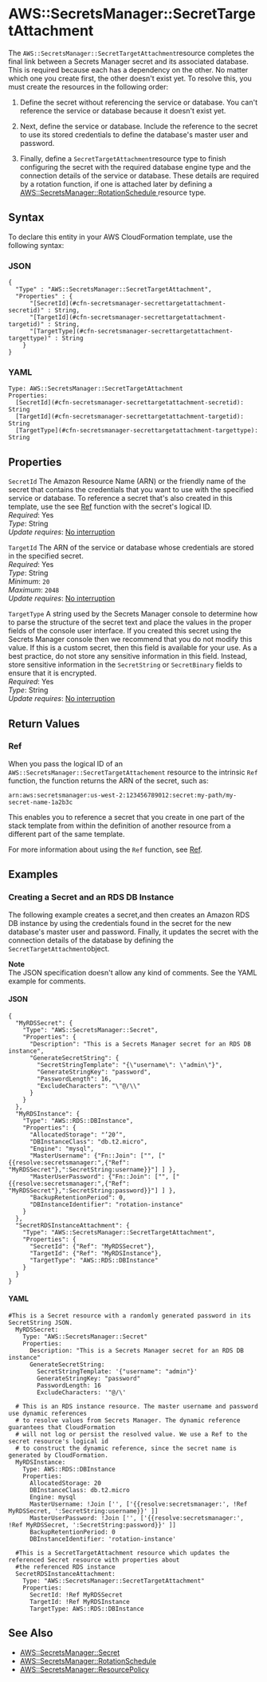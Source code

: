 # AWS::SecretsManager::SecretTargetAttachment<a name="aws-resource-secretsmanager-secrettargetattachment"></a>

The `AWS::SecretsManager::SecretTargetAttachment`resource completes the final link between a Secrets Manager secret and its associated database\. This is required because each has a dependency on the other\. No matter which one you create first, the other doesn't exist yet\. To resolve this, you must create the resources in the following order:

1. Define the secret without referencing the service or database\. You can't reference the service or database because it doesn't exist yet\.

1. Next, define the service or database\. Include the reference to the secret to use its stored credentials to define the database's master user and password\.

1. Finally, define a `SecretTargetAttachment`resource type to finish configuring the secret with the required database engine type and the connection details of the service or database\. These details are required by a rotation function, if one is attached later by defining a [AWS::SecretsManager::RotationSchedule ](https://docs.aws.amazon.com/AWSCloudFormation/latest/userguide/aws-resource-secretsmanager-rotationschedule.html) resource type\.

## Syntax<a name="aws-resource-secretsmanager-secrettargetattachment-syntax"></a>

To declare this entity in your AWS CloudFormation template, use the following syntax:

### JSON<a name="aws-resource-secretsmanager-secrettargetattachment-syntax.json"></a>

```
{
  "Type" : "AWS::SecretsManager::SecretTargetAttachment",
  "Properties" : {
      "[SecretId](#cfn-secretsmanager-secrettargetattachment-secretid)" : String,
      "[TargetId](#cfn-secretsmanager-secrettargetattachment-targetid)" : String,
      "[TargetType](#cfn-secretsmanager-secrettargetattachment-targettype)" : String
    }
}
```

### YAML<a name="aws-resource-secretsmanager-secrettargetattachment-syntax.yaml"></a>

```
Type: AWS::SecretsManager::SecretTargetAttachment
Properties: 
  [SecretId](#cfn-secretsmanager-secrettargetattachment-secretid): String
  [TargetId](#cfn-secretsmanager-secrettargetattachment-targetid): String
  [TargetType](#cfn-secretsmanager-secrettargetattachment-targettype): String
```

## Properties<a name="aws-resource-secretsmanager-secrettargetattachment-properties"></a>

`SecretId`  <a name="cfn-secretsmanager-secrettargetattachment-secretid"></a>
The Amazon Resource Name \(ARN\) or the friendly name of the secret that contains the credentials that you want to use with the specified service or database\. To reference a secret that's also created in this template, use the see [Ref](https://docs.aws.amazon.com/AWSCloudFormation/latest/UserGuide/intrinsic-function-reference-ref.html) function with the secret's logical ID\.  
*Required*: Yes  
*Type*: String  
*Update requires*: [No interruption](https://docs.aws.amazon.com/AWSCloudFormation/latest/UserGuide/using-cfn-updating-stacks-update-behaviors.html#update-no-interrupt)

`TargetId`  <a name="cfn-secretsmanager-secrettargetattachment-targetid"></a>
The ARN of the service or database whose credentials are stored in the specified secret\.  
*Required*: Yes  
*Type*: String  
*Minimum*: `20`  
*Maximum*: `2048`  
*Update requires*: [No interruption](https://docs.aws.amazon.com/AWSCloudFormation/latest/UserGuide/using-cfn-updating-stacks-update-behaviors.html#update-no-interrupt)

`TargetType`  <a name="cfn-secretsmanager-secrettargetattachment-targettype"></a>
A string used by the Secrets Manager console to determine how to parse the structure of the secret text and place the values in the proper fields of the console user interface\. If you created this secret using the Secrets Manager console then we recommend that you do not modify this value\. If this is a custom secret, then this field is available for your use\. As a best practice, do not store any sensitive information in this field\. Instead, store sensitive information in the `SecretString` or `SecretBinary` fields to ensure that it is encrypted\.  
*Required*: Yes  
*Type*: String  
*Update requires*: [No interruption](https://docs.aws.amazon.com/AWSCloudFormation/latest/UserGuide/using-cfn-updating-stacks-update-behaviors.html#update-no-interrupt)

## Return Values<a name="aws-resource-secretsmanager-secrettargetattachment-return-values"></a>

### Ref<a name="aws-resource-secretsmanager-secrettargetattachment-return-values-ref"></a>

When you pass the logical ID of an `AWS::SecretsManager::SecretTargetAttachement` resource to the intrinsic `Ref` function, the function returns the ARN of the secret, such as:

`arn:aws:secretsmanager:us-west-2:123456789012:secret:my-path/my-secret-name-1a2b3c`

This enables you to reference a secret that you create in one part of the stack template from within the definition of another resource from a different part of the same template\.

For more information about using the `Ref` function, see [Ref](https://docs.aws.amazon.com/AWSCloudFormation/latest/UserGuide/intrinsic-function-reference-ref.html)\. 

## Examples<a name="aws-resource-secretsmanager-secrettargetattachment--examples"></a>

### Creating a Secret and an RDS DB Instance<a name="aws-resource-secretsmanager-secrettargetattachment--examples--Creating_a_Secret_and_an_RDS_DB_Instance"></a>

The following example creates a secret,and then creates an Amazon RDS DB instance by using the credentials found in the secret for the new database's master user and password\. Finally, it updates the secret with the connection details of the database by defining the `SecretTargetAttachment`object\.

**Note**  
The JSON specification doesn't allow any kind of comments\. See the YAML example for comments\.

#### JSON<a name="aws-resource-secretsmanager-secrettargetattachment--examples--Creating_a_Secret_and_an_RDS_DB_Instance--json"></a>

```
{
  "MyRDSSecret": {
    "Type": "AWS::SecretsManager::Secret",
    "Properties": {
      "Description": "This is a Secrets Manager secret for an RDS DB instance",
      "GenerateSecretString": {
        "SecretStringTemplate": "{\"username\": \"admin\"}",
        "GenerateStringKey": "password",
        "PasswordLength": 16,
        "ExcludeCharacters": "\"@/\\"
      }
    }
  },
  "MyRDSInstance": {
    "Type": "AWS::RDS::DBInstance",
    "Properties": {
      "AllocatedStorage": "’20’",
      "DBInstanceClass": "db.t2.micro",
      "Engine": "mysql",
      "MasterUsername": {"Fn::Join": ["", ["{{resolve:secretsmanager:",{"Ref": "MyRDSSecret"},":SecretString:username}}"] ] },
      "MasterUserPassword": {"Fn::Join": ["", ["{{resolve:secretsmanager:",{"Ref": "MyRDSSecret"},":SecretString:password}}"] ] },
      "BackupRetentionPeriod": 0,
      "DBInstanceIdentifier": "rotation-instance"
    }
  },
  "SecretRDSInstanceAttachment": {
    "Type": "AWS::SecretsManager::SecretTargetAttachment",
    "Properties": {
      "SecretId": {"Ref": "MyRDSSecret"},
      "TargetId": {"Ref": "MyRDSInstance"},
      "TargetType": "AWS::RDS::DBInstance"
    }
  }
}
```

#### YAML<a name="aws-resource-secretsmanager-secrettargetattachment--examples--Creating_a_Secret_and_an_RDS_DB_Instance--yaml"></a>

```
#This is a Secret resource with a randomly generated password in its SecretString JSON.
  MyRDSSecret:
    Type: "AWS::SecretsManager::Secret"
    Properties:
      Description: "This is a Secrets Manager secret for an RDS DB instance"
      GenerateSecretString:
        SecretStringTemplate: '{"username": "admin"}'
        GenerateStringKey: "password"
        PasswordLength: 16
        ExcludeCharacters: '"@/\'

  # This is an RDS instance resource. The master username and password use dynamic references
  # to resolve values from Secrets Manager. The dynamic reference guarantees that CloudFormation
  # will not log or persist the resolved value. We use a Ref to the secret resource's logical id
  # to construct the dynamic reference, since the secret name is generated by CloudFormation.
  MyRDSInstance:
    Type: AWS::RDS::DBInstance
    Properties:
      AllocatedStorage: 20
      DBInstanceClass: db.t2.micro
      Engine: mysql
      MasterUsername: !Join ['', ['{{resolve:secretsmanager:', !Ref MyRDSSecret, ':SecretString:username}}' ]]
      MasterUserPassword: !Join ['', ['{{resolve:secretsmanager:', !Ref MyRDSSecret, ':SecretString:password}}' ]]
      BackupRetentionPeriod: 0
      DBInstanceIdentifier: 'rotation-instance'

  #This is a SecretTargetAttachment resource which updates the referenced Secret resource with properties about
  #the referenced RDS instance
  SecretRDSInstanceAttachment:
    Type: "AWS::SecretsManager::SecretTargetAttachment"
    Properties:
      SecretId: !Ref MyRDSSecret
      TargetId: !Ref MyRDSInstance
      TargetType: AWS::RDS::DBInstance
```

## See Also<a name="aws-resource-secretsmanager-secrettargetattachment--seealso"></a>
+  [AWS::SecretsManager::Secret](https://docs.aws.amazon.com/AWSCloudFormation/latest/UserGuide/aws-resource-secretsmanager-secret.html)
+  [AWS::SecretsManager::RotationSchedule](https://docs.aws.amazon.com/AWSCloudFormation/latest/UserGuide/aws-resource-secretsmanager-rotationschedule.html)
+  [AWS::SecretsManager::ResourcePolicy](https://docs.aws.amazon.com/AWSCloudFormation/latest/UserGuide/aws-resource-secretsmanager-resourcepolicy.html)